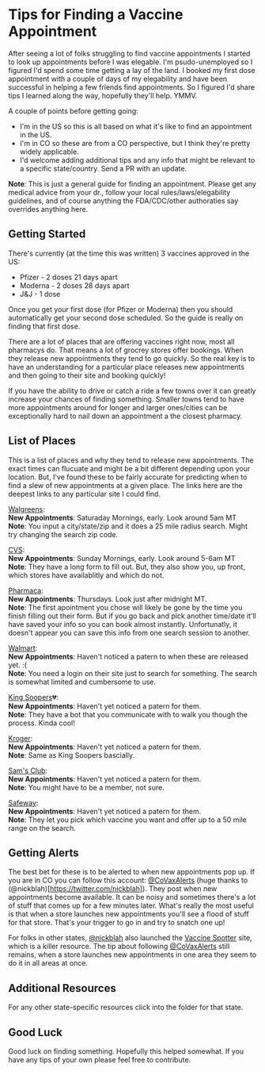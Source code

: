 # Tips for Finding a Vaccine Appointment

After seeing a lot of folks struggling to find vaccine appointments I started to look up appointments before I was elegable. I'm psudo-unemployed 
so I figured I'd spend some time getting a lay of the land. I booked my first dose appointment with a couple of days of my elegability and have been 
successful in helping a few friends find appointments. So I figured I'd share tips I learned along the way, hopefully they'll help. YMMV. 

A couple of points before getting going:  
* I'm in the US so this is all based on what it's like to find an appointment in the US.  
* I'm in CO so these are from a CO perspective, but I think they're pretty widely applicable.  
* I'd welcome adding additional tips and any info that might be relevant to a specific state/country. Send a PR with an update.  

**Note**: This is just a general guide for finding an appointment. Please get any medical advice from your dr., follow your local rules/laws/elegability guidelines, and of course
anything the FDA/CDC/other authoraties say overrides anything here.  

## Getting Started

There's currently (at the time this was written) 3 vaccines approved in the US:  
* Pfizer - 2 doses 21 days apart  
* Moderna - 2 doses 28 days apart  
* J&J - 1 dose  
  
Once you get your first dose (for Pfizer or Moderna) then you should automatically get your second dose scheduled. So the guide is really on finding that first dose.  
  
There are a lot of places that are offering vaccines right now, most all pharmacys do. That means a lot of grocrey stores offer bookings. When they release new appointments
they tend to go quickly. So the real key is to have an understanding for a particular place releases new appointments and then going to their site and booking quickly!  

If you have the ability to drive or catch a ride a few towns over it can greatly increase your chances of finding something. Smaller towns tend to have more appointments 
around for longer and larger ones/cities can be exceptionally hard to nail down an appointment a the closest pharmacy.  

## List of Places

This is a list of places and why they tend to release new appointments. The exact times can flucuate and might be a bit different depending upon your location. But, 
I've found these to be fairly accurate for predicting when to find a slew of new appointments at a given place. The links here are the deepest links to any particular
site I could find.  
  
[Walgreens](https://www.walgreens.com/findcare/vaccination/covid-19?ban=covid_scheduler_brandstory_main_March2021):  
**New Appointments**: Saturaday Mornings, early. Look around 5am MT  
**Note**: You input a city/state/zip and it does a 25 mile radius search. Might try changing the search zip code.  
  
[CVS]():  
**New Appointments**: Sunday Mornings, early. Look around 5-6am MT  
**Note**: They have a long form to fill out. But, they also show you, up front, which stores have availablitly and which do not.  
  
[Pharmaca](https://pharmaca.as.me/schedule.php):  
**New Appointments**: Thursdays. Look just after midnight MT.  
**Note**: The first apointment you chose will likely be gone by the time you finish filling out their form. But if you go back and pick another time/date it'll have saved 
your info so you can book almost instantly. Unfortunatly, it doesn't appear you can save this info from one search session to another.  
  
[Walmart](https://www.walmart.com/account/login?returnUrl=/pharmacy/clinical-services/immunization/scheduled?imzType=covid):  
**New Appointments**: Haven't noticed a patern to when these are released yet. :(  
**Note**: You need a login on their site just to search for something. The search is somewhat limited and cumbersome to use.  
  
[King Soopers](https://www.kingsoopers.com/i/coronavirus-update/vaccine)💔:  
**New Appointments**: Haven't yet noticed a patern for them.  
**Note**: They have a bot that you communicate with to walk you though the process. Kinda cool! 
  
[Kroger](https://www.kroger.com/i/coronavirus-update/vaccine):  
**New Appointments**: Haven't yet noticed a patern for them.  
**Note**: Same as King Soopers bascially.  
  
[Sam's Club](https://www.samsclub.com/pharmacy/immunization?imzType=covid):  
**New Appointments**: Haven't yet noticed a patern for them.  
**Note**: You might have to be a member, not sure.  
  
[Safeway](https://www.mhealthappointments.com/covidappt):  
**New Appointments**: Haven't yet noticed a patern for them.  
**Note**: They let you pick which vaccine you want and offer up to a 50 mile range on the search.  
  
## Getting Alerts  

The best bet for these is to be alerted to when new appointments pop up. If you are in CO you can follow this account: [@CoVaxAlerts](https://twitter.com/covaxalerts) (huge thanks to (@nickblah)[https://twitter.com/nickblah]). 
They post when new appointments become available. It can be noisy and sometimes there's a lot of stuff that comes up for a few minutes later. What's really the most useful 
is that when a store launches new appointments you'll see a flood of stuff for that store. That's your trigger to go in and try to snatch one up!  
  
For folks in other states, [@nickblah](https://twitter.com/nickblah) also launched the [Vaccine Spotter](https://www.vaccinespotter.org/) site, which is a killer resource. The tip about following [@CoVaxAlerts](https://twitter.com/covaxalerts) still remains, 
when a store launches new appointments in one area they seem to do it in all areas at once.  
  
## Additional Resources  
  
For any other state-specific resources click into the folder for that state.  

## Good Luck
Good luck on finding something. Hopefully this helped somewhat. If you have any tips of your own please feel free to contribute.  


